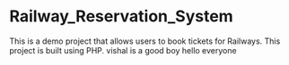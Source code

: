 # Railway_Reservation_System
This is a demo project that allows users to book tickets for Railways. This project is built using PHP.
vishal is a good boy
hello everyone 
